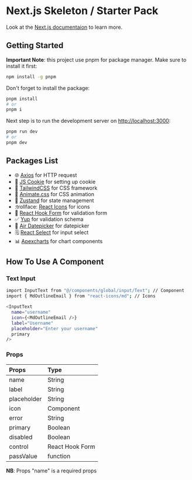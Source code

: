 # Next.js Skeleton / Starter Pack

Look at the [Next.js documentaion](https://nextjs.org/) to learn more.

## Getting Started

**Important Note**: this project use pnpm for package manager. Make sure to install it first:

```bash
npm install -g pnpm
```

Don't forget to install the package:

```bash
pnpm install
# or
pnpm i
```

Next step is to run the development server on [http://localhost:3000](http://localhost:3000):

```bash
pnpm run dev
# or
pnpm dev
```

## Packages List

- :globe_with_meridians: [Axios](https://axios-http.com/) for HTTP request
- :cookie: [JS Cookie](https://www.npmjs.com/package/js-cookie) for setting up cookie
- :art: [TailwindCSS](https://tailwindcss.com/) for CSS framework
- :star2: [Animate.css](https://animate.style/) for CSS animation
- :open_file_folder: [Zustand](https://zustand-demo.pmnd.rs/) for state management
- :trollface: [React Icons](https://react-icons.github.io/react-icons/) for icons
- :memo: [React Hook Form](https://react-hook-form.com/) for validation form
- :white_check_mark: [Yup](https://www.npmjs.com/package/yup) for validation schema
- :calendar: [Air Datepicker](https://air-datepicker.com/) for datepicker
- :spiral_notepad: [React Select](https://react-select.com/home) for input select
- :bar_chart: [Apexcharts](https://apexcharts.com/) for chart components

## How To Use A Component

### Text Input

```bash
import InputText from "@/components/global/input/Text"; // Component
import { MdOutlineEmail } from "react-icons/md"; // Icons

<InputText
  name="username"
  icon={<MdOutlineEmail />}
  label="Username"
  placeholder="Enter your username"
  primary
/>
```

### Props

| Props       | Type            |
| :---------- | :-------------- |
| name        | String          |
| label       | String          |
| placeholder | String          |
| icon        | Component       |
| error       | String          |
| primary     | Boolean         |
| disabled    | Boolean         |
| control     | React Hook Form |
| passValue   | function        |

**NB**: Props "name" is a required props
